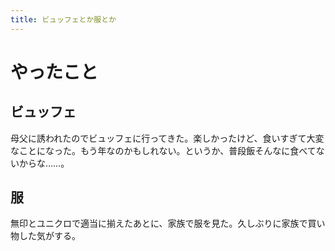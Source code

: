 ```yaml
---
title: ビュッフェとか服とか
---
```


# やったこと

## ビュッフェ

母父に誘われたのでビュッフェに行ってきた。楽しかったけど、食いすぎて大変なことになった。もう年なのかもしれない。というか、普段飯そんなに食べてないからな……。

## 服

無印とユニクロで適当に揃えたあとに、家族で服を見た。久しぶりに家族で買い物した気がする。
